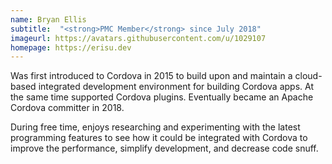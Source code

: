 ```yaml
---
name: Bryan Ellis
subtitle:  "<strong>PMC Member</strong> since July 2018"
imageurl: https://avatars.githubusercontent.com/u/1029107
homepage: https://erisu.dev
---
```


Was first introduced to Cordova in 2015 to build upon and maintain a cloud-based integrated development environment for building Cordova apps. At the same time supported Cordova plugins. Eventually became an Apache Cordova committer in 2018.

During free time, enjoys researching and experimenting with the latest
programming features to see how it could be integrated with Cordova to improve the performance, simplify development, and decrease code snuff.
